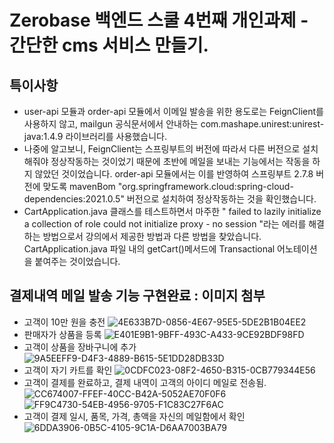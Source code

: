 # Zerobase 백엔드 스쿨 4번째 개인과제 - 간단한 cms 서비스 만들기.

## 특이사항
- user-api 모듈과 order-api 모듈에서 이메일 발송을 위한 용도로는 FeignClient를 사용하지 않고, mailgun 공식문서에서 안내하는 com.mashape.unirest:unirest-java:1.4.9 라이브러리를 사용했습니다.
- 나중에 알고보니, FeignClient는 스프링부트의 버전에 따라서 다른 버전으로 설치해줘야 정상작동하는 것이었기 때문에 초반에 메일을 보내는 기능에서는 작동을 하지 않았던 것이었습니다. order-api 모듈에서는 이를 반영하여 스프링부트 2.7.8 버전에 맞도록 mavenBom "org.springframework.cloud:spring-cloud-dependencies:2021.0.5" 버전으로 설치하여 정상작동하는 것을 확인했습니다.
- CartApplication.java 클래스를 테스트하면서 마주한 " failed to lazily initialize a collection of role could not initialize proxy - no session "라는 에러를 해결하는 방법으로서 강의에서 제공한 방법과 다른 방법을 찾았습니다. CartApplication.java 파일 내의 getCart()메서드에 Transactional 어노테이션을 붙여주는 것이었습니다.

## 결제내역 메일 발송 기능 구현완료 : 이미지 첨부
- 고객이 10만 원을 충전
![4E633B7D-0856-4E67-95E5-5DE2B1B04EE2](https://user-images.githubusercontent.com/99060708/216908843-187243e7-ed80-4925-bc02-f09ce062f327.jpeg)
- 판매자가 상품을 등록
![E401E9B1-9BFF-493C-A433-9CE92BDF98FD](https://user-images.githubusercontent.com/99060708/216909319-a22c31df-8779-4fa9-9e83-e70aeff137df.jpeg)
- 고객이 상품을 장바구니에 추가
![9A5EEFF9-D4F3-4889-B615-5E1DD28DB33D](https://user-images.githubusercontent.com/99060708/216909577-c9172396-d4d1-4dc5-b2d0-0401d37c34d3.jpeg)
- 고객이 자기 카트를 확인
![0CDFC023-08F2-4650-B315-0CB779344E56](https://user-images.githubusercontent.com/99060708/216909808-cf07f2af-cba0-4e68-a795-573c7d0d4a1b.jpeg)
- 고객이 결제를 완료하고, 결제 내역이 고객의 아이디 메일로 전송됨.
![CC674007-FFEF-40CC-B42A-5052AE70F0F6](https://user-images.githubusercontent.com/99060708/216910112-6dbe54d0-c005-48e5-bbe6-ba86049a08da.jpeg)
![FF9C4730-54EB-4956-9705-F1C83C27F6AC](https://user-images.githubusercontent.com/99060708/216910176-6d4f04da-6348-4ce2-a395-879ab50cfb07.jpeg)
- 고객이 결제 일시, 품목, 가격, 총액을 자신의 메일함에서 확인
![6DDA3906-0B5C-4105-9C1A-D6AA7003BA79](https://user-images.githubusercontent.com/99060708/217700152-ee7b4722-3f41-4394-92f4-4b2bb9e587f5.jpeg)
